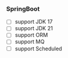 ### SpringBoot

- [ ] support JDK 17
- [ ] support JDK 21
- [ ] support ORM
- [ ] support MQ
- [ ] support Scheduled
